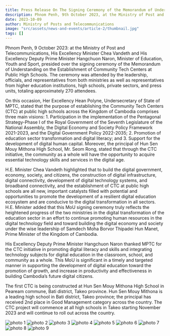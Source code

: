 ```yaml
---
title: Press Release On The Signing Ceremony of the Memorandum of Understanding on the Establishment of Community Tech Centers at Public High Schools between the Ministry of Post and Telecommunications and the Ministry of Education, Youth and Sport
description: Phnom Penh, 9th October 2023, at the Ministry of Post and Telecommunications, His Excellency Minister Chea Vandeth and His Excellency Deputy Prime Minister Hangchuon Naron, Minister of Education, Youth and Sport, presided over the signing ceremony of the Memorandum of Understanding on the Establishment of Community Tech Centers at Public High Schools. The ceremony was attended by the leadership, officials, and representatives from both ministries as well as representatives from higher education institutions, high schools, private sectors, and press units, totaling approximately 270 attendees.
date: 2023-10-09
author: Ministry of Posts and Telecommunications
image: "src/assets/news-and-events/article-2/thumbnail.jpg"
tags: []
---
```


Phnom Penh, 9 October 2023: at the Ministry of Post and Telecommunications, His Excellency Minister Chea Vandeth and His Excellency Deputy Prime Minister Hangchuon Naron, Minister of Education, Youth and Sport, presided over the signing ceremony of the Memorandum of Understanding on the Establishment of Community Tech Centers at Public High Schools. The ceremony was attended by the leadership, officials, and representatives from both ministries as well as representatives from higher education institutions, high schools, private sectors, and press units, totaling approximately 270 attendees.

On this occasion, Her Excellency Hean Polyne, Undersecretary of State of MPTC, stated that the purpose of establishing the Community Tech Centers (CTC) at public high schools across the Kingdom of Cambodia comprises three main visions: 1. Participation in the implementation of the Pentagonal Strategy-Phase I of the Royal Government of the Seventh Legislature of the National Assembly, the Digital Economy and Society Policy Framework 2021-2023, and the Digital Government Policy 2022-2035; 2. Promotion of education sector transformation and digital literacy; and 3. Support for the development of digital human capital. Moreover, the principal of Hun Sen Mouy Mithona High School, Mr. Seom Rong, stated that through the CTC initiative, the community as a whole will have the opportunity to acquire essential technology skills and services in the digital age.

H.E. Minister Chea Vandeth highlighted that to build the digital government, economy, society, and citizens, the construction of digital infrastructure, digital connectivity, development of digital technology systems, and broadband connectivity, and the establishment of CTC at public high schools are all new, important catalysts filled with potential and opportunities to promote the development of a resilient digital education ecosystem and are conducive to the digital transformation in all sectors. H.E. Minister added that this MoU signing ceremony truly reflects the heightened progress of the two ministries in the digital transformation of the education sector in an effort to continue promoting human resources in the digital technology field and toward building the digital economy and society under the wise leadership of Samdech Moha Borvor Thipadei Hun Manet, Prime Minister of the Kingdom of Cambodia.

His Excellency Deputy Prime Minister Hangchuon Naron thanked MPTC for the CTC initiative in promoting digital literacy and skills and integrating technology subjects for digital education in the classroom, school, and community as a whole. This MoU is significant in a timely and targeted manner in supporting the development of digital education toward the promotion of growth, and increase in productivity and effectiveness in building Cambodia’s future digital citizens.

The first CTC is being constructed at Hun Sen Mouy Mithona High School in Peaream commune, Bati district, Takeo province. Hun Sen Mouy Mithona is a leading high school in Bati district, Takeo province; the principal has received 2nd place in Good Management category across the country. The CTC project will commence at all high schools in Takeo starting November 2023 and will continue to roll out across the country.

![photo 1](src/assets/news-and-events/article-2/photo-1.jpg)
![photo 2](src/assets/news-and-events/article-2/photo-2.jpg)
![photo 3](src/assets/news-and-events/article-2/photo-3.jpg)
![photo 4](src/assets/news-and-events/article-2/photo-4.jpg)
![photo 5](src/assets/news-and-events/article-2/photo-5.jpg)
![photo 6](src/assets/news-and-events/article-2/photo-6.jpg)
![photo 7](src/assets/news-and-events/article-2/photo-7.jpg)
![photo 8](src/assets/news-and-events/article-2/photo-8.jpg)
![photo 9](src/assets/news-and-events/article-2/photo-9.jpg)
